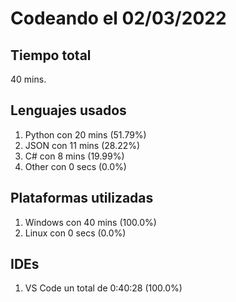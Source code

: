 # Codeando el 02/03/2022

## Tiempo total
40 mins.

## Lenguajes usados
1. Python con 20 mins (51.79%)
1. JSON con 11 mins (28.22%)
1. C# con 8 mins (19.99%)
1. Other con 0 secs (0.0%)

## Plataformas utilizadas
1. Windows con 40 mins (100.0%)
1. Linux con 0 secs (0.0%)

## IDEs
1. VS Code un total de 0:40:28 (100.0%)
